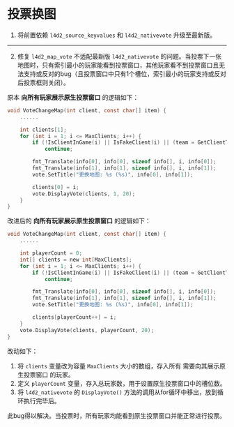 # 投票换图



1. 将前置依赖 `l4d2_source_keyvalues` 和 `l4d2_nativevote` 升级至最新版。



---

2. 修复 `l4d2_map_vote` 不适配最新版 `l4d2_nativevote` 的问题。当投票下一张地图时，只有索引最小的玩家能看到投票窗口，其他玩家看不到投票窗口且无法支持或反对的bug（且投票窗口中只有1个槽位，索引最小的玩家支持或反对后投票框则关闭）。



原本 **向所有玩家展示原生投票窗口** 的逻辑如下：

```c
void VoteChangeMap(int client, const char[] item) {
    ......

    int clients[1];
    for (int i = 1; i <= MaxClients; i++) {
        if (!IsClientInGame(i) || IsFakeClient(i) || (team = GetClientTeam(i)) < 2 || team > 3)
            continue;

        fmt_Translate(info[0], info[0], sizeof info[], i, info[0]);
        fmt_Translate(info[1], info[1], sizeof info[], i, info[1]);
        vote.SetTitle("更换地图: %s (%s)", info[0], info[1]);

        clients[0] = i;
        vote.DisplayVote(clients, 1, 20);
    }
}
```



改进后的 **向所有玩家展示原生投票窗口** 的逻辑如下：

```c
void VoteChangeMap(int client, const char[] item) {
    ......

    int playerCount = 0;
    int[] clients = new int[MaxClients];
    for (int i = 1; i <= MaxClients; i++) {
        if (!IsClientInGame(i) || IsFakeClient(i) || (team = GetClientTeam(i)) < 2 || team > 3)
            continue;

        fmt_Translate(info[0], info[0], sizeof info[], i, info[0]);
        fmt_Translate(info[1], info[1], sizeof info[], i, info[1]);
        vote.SetTitle("更换地图: %s (%s)", info[0], info[1]);

        clients[playerCount++] = i;
    }
    vote.DisplayVote(clients, playerCount, 20);
}
```



改动如下：

1. 将 `clients` 变量改为容量 `MaxClients` 大小的数组，存入所有 需要向其展示原生投票窗口 的玩家。
2. 定义 `playerCount` 变量，存入总玩家数，用于设置原生投票窗口中的槽位数。
3. 将 `l4d2_nativevote` 的 `DisplayVote()` 方法的调用从for循环中移出，放到循环执行完毕后。



此bug得以解决。当投票时，所有玩家均能看到原生投票窗口并能正常进行投票。
